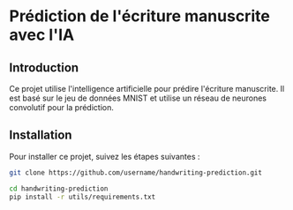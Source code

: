 # Prédiction de l'écriture manuscrite avec l'IA

## Introduction

Ce projet utilise l'intelligence artificielle pour prédire l'écriture manuscrite. Il est basé sur le jeu de données MNIST et utilise un réseau de neurones convolutif pour la prédiction.

## Installation

Pour installer ce projet, suivez les étapes suivantes :

```bash
git clone https://github.com/username/handwriting-prediction.git

cd handwriting-prediction
pip install -r utils/requirements.txt
```

